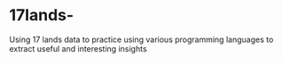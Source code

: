 # 17lands-
Using 17 lands data to practice using various programming languages to extract useful and interesting insights 
